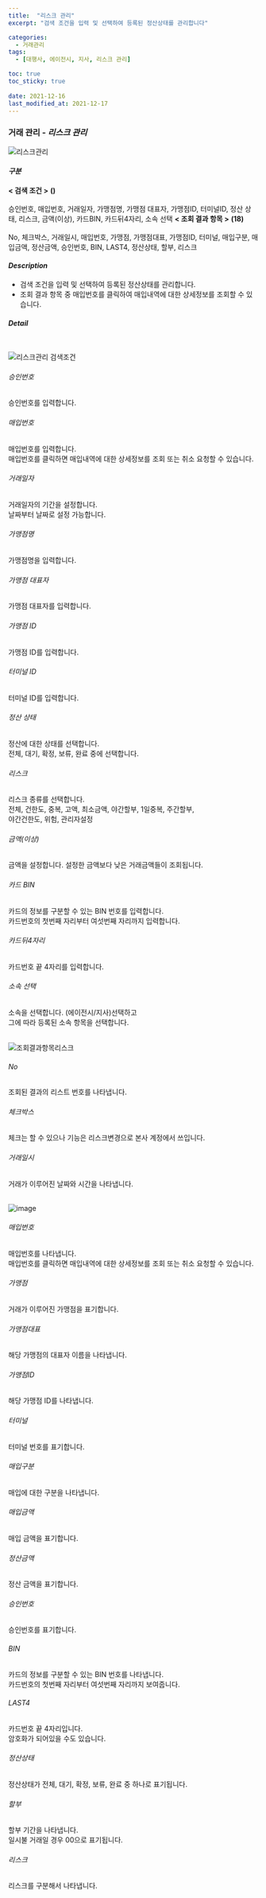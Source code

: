 ```yaml
---
title:  "리스크 관리"
excerpt: "검색 조건을 입력 및 선택하여 등록된 정산상태를 관리합니다"

categories:
  - 거래관리
tags:
  - [대행사, 에이전시, 지사, 리스크 관리]

toc: true
toc_sticky: true
 
date: 2021-12-16
last_modified_at: 2021-12-17
---
```

### 거래 관리 - *리스크 관리*
![리스크관리](https://user-images.githubusercontent.com/95394003/146507910-d1998d33-95ff-4cfb-bb84-304497c646e0.jpeg)

#### *구분* <br>
**< 검색 조건 >** **()**<br>
<br>승인번호, 매입번호, 거래일자, 가맹점명, 가맹점 대표자, 가맹점ID, 터미널ID, 정산 상태, 리스크, 금액(이상), 카드BIN, 카드뒤4자리, 소속 선택
**< 조회 결과 항목 >** **(18)**<br>
<br>No, 체크박스, 거래일시, 매입번호, 가맹점, 가맹점대표, 가맹점ID, 터미널, 매입구분, 매입금액, 정산금액, 승인번호, BIN, LAST4, 정산상태, 할부, 리스크

#### *Description*
- 검색 조건을 입력 및 선택하여 등록된 정산상태를 관리합니다.
- 조회 결과 항목 중 매입번호를 클릭하여 매입내역에 대한 상세정보를 조회할 수 있습니다.


#### *Detail*
<br>

![리스크관리 검색조건](https://user-images.githubusercontent.com/95394003/146508051-f28020d4-b0e0-48ef-9282-b74f39f5415f.jpeg)
###### 승인번호
승인번호를 입력합니다.

###### 매입번호
매입번호를 입력합니다.<br>매입번호를 클릭하면 매입내역에 대한 상세정보를 조회 또는 취소 요청할 수 있습니다.

###### 거래일자
거래일자의 기간을 설정합니다.<br>날짜부터 날짜로 설정 가능합니다.

###### 가맹점명
가맹점명을 입력합니다.

###### 가맹점 대표자
가맹점 대표자를 입력합니다.

###### 가맹점 ID
가맹점 ID를 입력합니다.

###### 터미널 ID
터미널 ID를 입력합니다.

###### 정산 상태
정산에 대한 상태를 선택합니다.<br>
전체, 대기, 확정, 보류, 완료 중에 선택합니다.

###### 리스크
리스크 종류를 선택합니다.<br>
전체, 건한도, 중복, 고액, 최소금액, 야간할부, 1일중복, 주간할부,<br> 야간건한도, 위험, 관리자설정

###### 금액(이상)
금액을 설정합니다. 설정한 금액보다 낮은 거래금액들이 조회됩니다.

###### 카드 BIN
카드의 정보를 구분할 수 있는 BIN 번호를 입력합니다.<br>
카드번호의 첫번째 자리부터 여섯번째 자리까지 입력합니다.

###### 카드뒤4자리
카드번호 끝 4자리를 입력합니다.

###### 소속 선택
소속을 선택합니다. (에이전시/지사)선택하고<br>그에 따라 등록된 소속 항목을 선택합니다.
<br>
<br>

![조회결과항목리스크](https://user-images.githubusercontent.com/95394003/146511773-616b7263-2dc0-4068-8ae2-cacfe6ad62b4.png)
###### No
조회된 결과의 리스트 번호를 나타냅니다.

###### 체크박스
체크는 할 수 있으나 기능은 리스크변경으로 본사 계정에서 쓰입니다.

###### 거래일시
거래가 이루어진 날짜와 시간을 나타냅니다.
<br>
<br>

![image](https://user-images.githubusercontent.com/95394003/146509871-391da55c-123e-43ef-913b-452e33c6dcf5.png)
###### 매입번호
매입번호를 나타냅니다.<br>매입번호를 클릭하면 매입내역에 대한 상세정보를 조회 또는 취소 요청할 수 있습니다.

###### 가맹점
거래가 이루어진 가맹점을 표기합니다.

###### 가맹점대표
해당 가맹점의 대표자 이름을 나타냅니다.

###### 가맹점ID
해당 가맹점 ID를 나타냅니다.

###### 터미널
터미널 번호를 표기합니다.

###### 매입구분
매입에 대한 구분을 나타냅니다.

###### 매입금액
매입 금액을 표기합니다.

###### 정산금액
정산 금액을 표기합니다.

###### 승인번호
승인번호를 표기합니다.

###### BIN
카드의 정보를 구분할 수 있는 BIN 번호를 나타냅니다.<br>
카드번호의 첫번째 자리부터 여섯번째 자리까지 보여줍니다.

###### LAST4
카드번호 끝 4자리입니다.<br>
암호화가 되어있을 수도 있습니다.

###### 정산상태
정산상태가 전체, 대기, 확정, 보류, 완료 중 하나로 표기됩니다.

###### 할부
할부 기간을 나타냅니다.<br>
일시불 거래일 경우 00으로 표기됩니다.

###### 리스크
리스크를 구분해서 나타냅니다. 